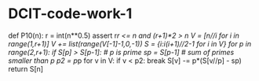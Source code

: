 # DCIT-code-work-1
def P10(n):
    r = int(n**0.5)
    assert r*r <= n and (r+1)**2 > n
    V = [n//i for i in range(1,r+1)]
    V += list(range(V[-1]-1,0,-1))
    S = {i:i*(i+1)//2-1 for i in V}
    for p in range(2,r+1):
        if S[p] > S[p-1]:  # p is prime
            sp = S[p-1]  # sum of primes smaller than p
            p2 = p*p
            for v in V:
                if v < p2: break
                S[v] -= p*(S[v//p] - sp)
    return S[n]
